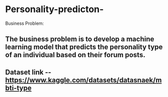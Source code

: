 # Personality-predicton-
Business Problem:
## The business problem is to develop a machine learning model that predicts the personality type of an individual based on their forum posts.

## Dataset link -- https://www.kaggle.com/datasets/datasnaek/mbti-type
